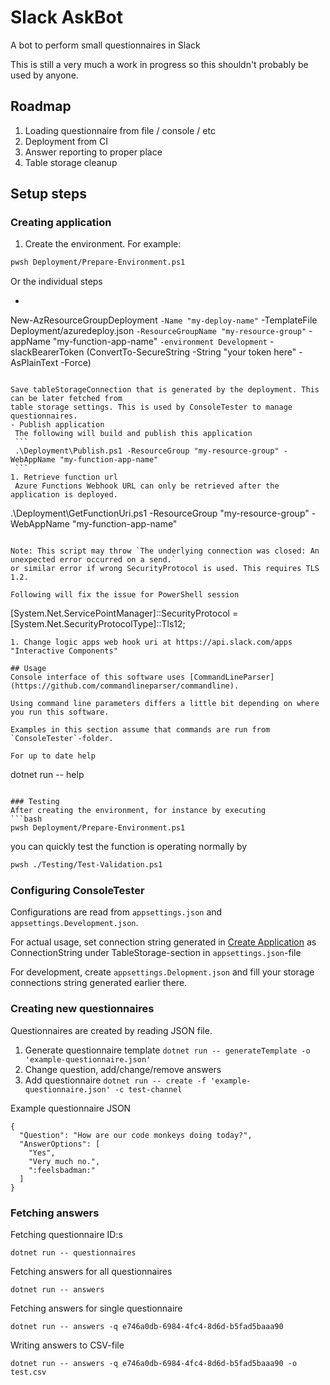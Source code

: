 # Slack AskBot
A bot to perform small questionnaires in Slack

This is still a very much a work in progress so this shouldn't probably be used by anyone.

## Roadmap
 1. Loading questionnaire from file / console / etc
 1. Deployment from CI
 1. Answer reporting to proper place
 1. Table storage cleanup

## Setup steps

### Creating application
1. Create the environment. For example:

```bash
pwsh Deployment/Prepare-Environment.ps1
```
Or the individual steps
  - ```
   New-AzResourceGroupDeployment `
    -Name "my-deploy-name" `
    -TemplateFile Deployment/azuredeploy.json `
    -ResourceGroupName "my-resource-group" `
    -appName "my-function-app-name" `
    -environment Development `
    -slackBearerToken (ConvertTo-SecureString -String "your token here" -AsPlainText -Force)
   ```

   Save tableStorageConnection that is generated by the deployment. This can be later fetched from
   table storage settings. This is used by ConsoleTester to manage questionnaires.
  - Publish application
    The following will build and publish this application
    ```
    .\Deployment\Publish.ps1 -ResourceGroup "my-resource-group" -WebAppName "my-function-app-name"
    ```
1. Retrieve function url
    Azure Functions Webhook URL can only be retrieved after the application is deployed.
   ```
   .\Deployment\GetFunctionUri.ps1 -ResourceGroup "my-resource-group" -WebAppName "my-function-app-name"
   ```

   Note: This script may throw `The underlying connection was closed: An unexpected error occurred on a send.`
   or similar error if wrong SecurityProtocol is used. This requires TLS 1.2.

   Following will fix the issue for PowerShell session
   ```
   [System.Net.ServicePointManager]::SecurityProtocol = [System.Net.SecurityProtocolType]::Tls12;
   ```
1. Change logic apps web hook uri at https://api.slack.com/apps "Interactive Components"

## Usage
Console interface of this software uses [CommandLineParser](https://github.com/commandlineparser/commandline).

Using command line parameters differs a little bit depending on where you run this software.

Examples in this section assume that commands are run from `ConsoleTester`-folder.

For up to date help

```
dotnet run -- help 
```

### Testing
After creating the environment, for instance by executing
```bash
pwsh Deployment/Prepare-Environment.ps1
```
you can quickly test the function is operating normally by

```bash
pwsh ./Testing/Test-Validation.ps1
```

### Configuring ConsoleTester
Configurations are read from `appsettings.json` and `appsettings.Development.json`.

For actual usage, set connection string generated in [Create Application](#create-application) as
ConnectionString under TableStorage-section in `appsettings.json`-file

For development, create `appsettings.Delopment.json` and fill your
storage connections string generated earlier there.

### Creating new questionnaires
Questionnaires are created by reading JSON file.

1. Generate questionnaire template `dotnet run -- generateTemplate -o 'example-questionnaire.json'` 
1. Change question, add/change/remove answers
1. Add questionnaire `dotnet run -- create -f 'example-questionnaire.json' -c test-channel`

Example questionnaire JSON
```
{
  "Question": "How are our code monkeys doing today?",
  "AnswerOptions": [
    "Yes",
    "Very much no.",
    ":feelsbadman:"
  ]
}
```

### Fetching answers

Fetching questionnaire ID:s
```
dotnet run -- questionnaires
```

Fetching answers for all questionnaires
```
dotnet run -- answers
```

Fetching answers for single questionnaire
```
dotnet run -- answers -q e746a0db-6984-4fc4-8d6d-b5fad5baaa90
```

Writing answers to CSV-file
```
dotnet run -- answers -q e746a0db-6984-4fc4-8d6d-b5fad5baaa90 -o test.csv
```